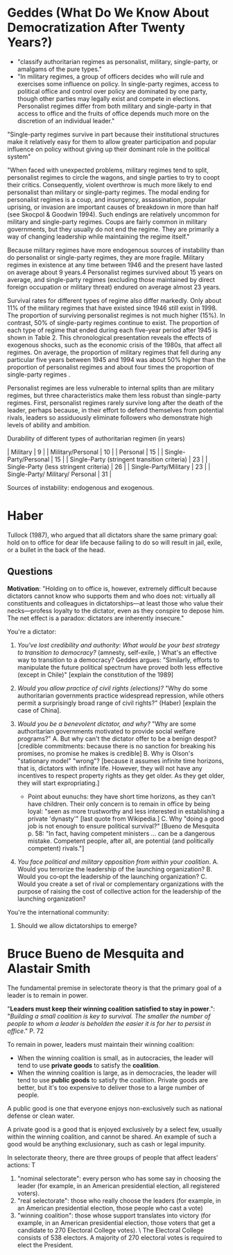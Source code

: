 # Geddes (What Do We Know About Democratization After Twenty Years?)

- "classify authoritarian regimes as personalist, military, single-party, or amalgams of the pure types."
- "In military regimes, a group of officers decides who will rule and exercises some influence on policy. In single-party regimes, access to political office and control over policy are dominated by one party, though other parties may legally exist and compete in elections. Personalist regimes differ from both military and single-party in that access to office and the fruits of office depends much more on the discretion of an individual leader."

"Single-party regimes survive in part because their institutional structures make it relatively easy for them to allow greater participation and popular influence on policy without giving up their dominant role in the political system"

"When faced with unexpected problems, military regimes tend to split, personalist regimes to circle the wagons, and single parties to try to coopt their critics. Consequently, violent overthrow is much more likely to end personalist than military or single-party regimes. The modal ending for personalist regimes is a coup, and insurgency, assassination, popular uprising, or invasion are important causes of breakdown in more than half (see Skocpol & Goodwin 1994). Such endings are relatively uncommon for military and single-party regimes. Coups are fairly common in military governments, but they usually do not end the regime. They are primarily a way of changing leadership while maintaining the regime itself."

Because military regimes have more endogenous sources of instability than
do personalist or single-party regimes, they are more fragile. Military regimes in existence at any time between 1946 and the present have lasted on average about 9 years.4 Personalist regimes survived about 15 years on average, and single-party regimes (excluding those maintained by direct foreign occupation or military threat) endured on average almost 23 years.

Survival rates for different types of regime also differ markedly. Only about
11% of the military regimes that have existed since 1946 still exist in 1998. The proportion of surviving personalist regimes is not much higher (15%). In contrast, 50% of single-party regimes continue to exist. The proportion of each type of regime that ended during each five-year period after 1945 is shown in Table 2. This chronological presentation reveals the effects of exogenous shocks, such as the economic crisis of the 1980s, that affect all regimes. On average, the proportion of military regimes that fell during any particular five years between 1945 and 1994 was about 50% higher than the proportion of personalist regimes and about four times the proportion of single-party regimes .

Personalist regimes are less vulnerable to internal splits than are military regimes, but three characteristics make them less robust than single-party regimes. First, personalist regimes rarely survive long after the death of the leader, perhaps because, in their effort to defend themselves from potential rivals, leaders so assiduously eliminate followers who demonstrate high levels of ability and ambition.

Durability of different types of authoritarian regimen (in years)

| Military                                      | 9  |
| Military/Personal                             | 10 |
| Personal                                      | 15 |
| Single-Party/Personal                         | 15 |
| Single-Party (stringent transition criteria)  | 23 |
| Single-Party (less stringent criteria)        | 26 |
| Single-Party/Military                         | 23 |
| Single-Party/ Military/ Personal              | 31 |

Sources of instability: endogenous and exogenous.

# Haber

Tullock (1987), who argued that all dictators share the same primary goal: hold on to office for dear life because failing to do so will result in jail, exile, or a bullet in the back of the head.


## Questions

**Motivation**: "Holding on to office is, however, extremely difficult because dictators cannot know who supports them and who does not: virtually all constituents and colleagues in dictatorships—at least those who value their necks—profess loyalty to the dictator, even as they conspire to depose him. The net effect is a paradox: dictators are inherently insecure."

You're a dictator:

1. *You've lost credibility and authority: What would be your best strategy to transition to democracy?* (amnesty, self-exile, ) What's an effective way to transition to a democracy?  Geddes argues: "Similarly, efforts to manipulate the future political spectrum have proved both less effective (except in Chile)" [explain the constitution of the 1989]

2. *Would you allow practice of civil rights (elections)?* "Why do some authoritarian governments practice widespread repression, while others permit a surprisingly broad range of civil rights?" (Haber) [explain the case of China].

3. *Would you be a benevolent dictator, and why?* "Why are some authoritarian governments motivated to provide social welfare programs?"
  A. But why can't the dictator offer to be a benign despot? [credible commitments: because there is no sanction for breaking his promises, no promise he makes is credible]
  B. Why is Olson's "stationary model" "wrong"? [because it assumes infinite time horizons, that is, dictators with infinite life. However, they will not have any incentives to respect property rights as they get older. As they get older, they will start expropriating.]
      - Point about eunuchs: they have short time horizons, as they can't have children. Their only concern is to remain in office by being loyal: "seen as more trustworthy and less interested in establishing a private 'dynasty'" [last quote from Wikipedia.]
  C. Why "doing a good job is not enough to ensure political survival?" [Bueno de Mesquita p. 58: "In fact, having competent ministers ... can be a dangerous mistake. Competent people, after all, are potential (and politically competent) rivals."]

4. *You face political and military opposition from within your coalition*.
  A. Would you terrorize the leadership of the launching organization?
  B. Would you co‐opt the leadership of the launching organization?
  C. Would you create a set of rival or complementary organizations with the purpose of raising the cost of collective action for the leadership of the launching organization?


You're the international community:

1. Should we allow dictatorships to emerge?


# Bruce Bueno de Mesquita and Alastair Smith

The fundamental premise in selectorate theory is that the primary goal of a leader is to remain in power.

"**Leaders must keep their winning coalition satisfied to stay in power**.": "_Building a small coalition is key to survival. The smaller the number of people to whom a leader is beholden the easier it is for her to persist in office_." P. 72


To remain in power, leaders must maintain their winning coalition:
  - When the winning coalition is small, as in autocracies, the leader will tend to use **private goods** to satisfy the **coalition**.
  - When the winning coalition is large, as in democracies, the leader will tend to use **public goods** to satisfy the coalition. Private goods are better, but it's too expensive to deliver those to a large number of people.

A public good is one that everyone enjoys non-exclusively such as national defense or clean water.

A private good is a good that is enjoyed exclusively by a select few, usually within the winning coalition, and cannot be shared. An example of such a good would be anything exclusionary, such as cash or legal impunity.

In selectorate theory, there are three groups of people that affect leaders' actions: T
   1. "nominal selectorate": every person who has some say in choosing the leader (for example, in an American presidential election, all registered voters).
   2. "real selectorate": those who really choose the leaders (for example, in an American presidential election, those people who cast a vote)
   3. "winning coalition": those whose support translates into victory (for example, in an American presidential election, those voters that get a candidate to 270 Electoral College votes). \\ The Electoral College consists of 538 electors. A majority of 270 electoral votes is required to elect the President.
